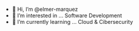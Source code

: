 - 👋 Hi, I’m @elmer-marquez
- 👀 I’m interested in ... Software Development
- 🌱 I’m currently learning ... Cloud & Cibersecurity


<!---
elmer-marquez/elmer-marquez is a ✨ special ✨ repository because its `README.md` (this file) appears on your GitHub profile.
You can click the Preview link to take a look at your changes.
--->
